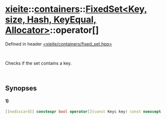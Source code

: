 # [xieite](../../../../../../xieite.md)\:\:[containers](../../../../../../containers.md)\:\:[FixedSet<Key, size, Hash, KeyEqual, Allocator>](../../../../set.md)\:\:operator\[\]
Defined in header [<xieite/containers/fixed_set.hpp>](../../../../../../../include/xieite/containers/fixed_set.hpp)

&nbsp;

Checks if the set contains a key.

&nbsp;

## Synopses
#### 1)
```cpp
[[nodiscard]] constexpr bool operator[](const Key& key) const noexcept;
```
